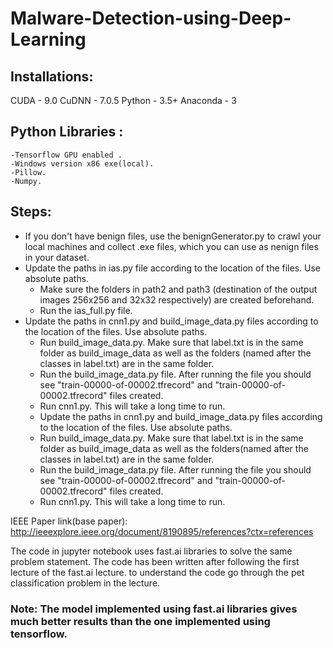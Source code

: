 # Malware-Detection-using-Deep-Learning

## Installations:
CUDA - 9.0
CuDNN - 7.0.5
Python - 3.5+
Anaconda - 3

## Python Libraries :
	-Tensorflow GPU enabled .
	-Windows version x86 exe(local).
	-Pillow.
	-Numpy.

## Steps:
  - If you don't have benign files, use the benignGenerator.py to crawl your local machines and collect .exe files, which you can use as nenign files in your dataset.
  - Update the paths in ias.py file according to the location of the files. Use absolute paths.
	- Make sure the folders in path2 and path3 (destination of the output images 256x256 and 32x32 respectively) are created beforehand.
	- Run the ias_full.py file.
  - Update the paths in cnn1.py and build_image_data.py files according to the location of the files. Use absolute paths.
	- Run build_image_data.py. Make sure that label.txt is in the same folder as build_image_data as well as the folders (named after the 
		classes in label.txt) are in the same folder.
	- Run the build_image_data.py file. After running the file you should see "train-00000-of-00002.tfrecord" and 
		"train-00000-of-00002.tfrecord" files created.
	- Run cnn1.py. This will take a long time to run.
	- Update the paths in cnn1.py and build_image_data.py files according to the location of the files. Use absolute paths.
	- Run build_image_data.py. Make sure that label.txt is in the same folder as build_image_data as well as the folders(named after the 
		classes in label.txt) are in the same folder.
	- Run the build_image_data.py file. After running the file you should see "train-00000-of-00002.tfrecord" and 
		"train-00000-of-00002.tfrecord" files created.
	- Run cnn1.py. This will take a long time to run.

IEEE Paper link(base paper): http://ieeexplore.ieee.org/document/8190895/references?ctx=references

The code in jupyter notebook uses fast.ai libraries to solve the same problem statement. The code has been written after following the first lecture of the fast.ai lecture. to understand the code go through the pet classification problem in the lecture.

### Note: The model implemented using fast.ai libraries gives much better results than the one implemented using tensorflow.
